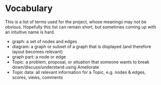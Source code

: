 # Vocabulary

This is a list of terms used for the project, whose meanings may not be obvious. Hopefully this list can remain short, but sometimes coming up with an intuitive name is hard.

- graph: a set of nodes and edges
- diagram: a graph or subset of a graph that is displayed (and therefore layout becomes relevant)
- graph part: a node or edge
- Topic: a problem, proposal, or situation that someone wants to break down/discuss/understand using Ameliorate
- Topic data: all relevant information for a Topic, e.g. nodes & edges, scores, views, comments
